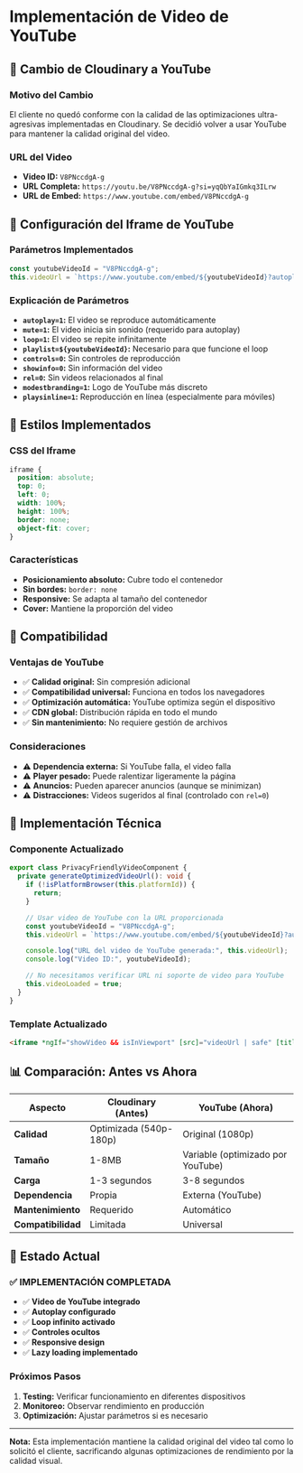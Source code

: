 # Implementación de Video de YouTube

## 🔄 **Cambio de Cloudinary a YouTube**

### **Motivo del Cambio**

El cliente no quedó conforme con la calidad de las optimizaciones ultra-agresivas implementadas en Cloudinary. Se decidió volver a usar YouTube para mantener la calidad original del video.

### **URL del Video**

- **Video ID:** `V8PNccdgA-g`
- **URL Completa:** `https://youtu.be/V8PNccdgA-g?si=yqQbYaIGmkq3ILrw`
- **URL de Embed:** `https://www.youtube.com/embed/V8PNccdgA-g`

## 🎯 **Configuración del Iframe de YouTube**

### **Parámetros Implementados**

```typescript
const youtubeVideoId = "V8PNccdgA-g";
this.videoUrl = `https://www.youtube.com/embed/${youtubeVideoId}?autoplay=1&mute=1&loop=1&playlist=${youtubeVideoId}&controls=0&showinfo=0&rel=0&modestbranding=1&playsinline=1`;
```

### **Explicación de Parámetros**

- **`autoplay=1`:** El video se reproduce automáticamente
- **`mute=1`:** El video inicia sin sonido (requerido para autoplay)
- **`loop=1`:** El video se repite infinitamente
- **`playlist=${youtubeVideoId}`:** Necesario para que funcione el loop
- **`controls=0`:** Sin controles de reproducción
- **`showinfo=0`:** Sin información del video
- **`rel=0`:** Sin videos relacionados al final
- **`modestbranding=1`:** Logo de YouTube más discreto
- **`playsinline=1`:** Reproducción en línea (especialmente para móviles)

## 🎨 **Estilos Implementados**

### **CSS del Iframe**

```scss
iframe {
  position: absolute;
  top: 0;
  left: 0;
  width: 100%;
  height: 100%;
  border: none;
  object-fit: cover;
}
```

### **Características**

- **Posicionamiento absoluto:** Cubre todo el contenedor
- **Sin bordes:** `border: none`
- **Responsive:** Se adapta al tamaño del contenedor
- **Cover:** Mantiene la proporción del video

## 📱 **Compatibilidad**

### **Ventajas de YouTube**

- ✅ **Calidad original:** Sin compresión adicional
- ✅ **Compatibilidad universal:** Funciona en todos los navegadores
- ✅ **Optimización automática:** YouTube optimiza según el dispositivo
- ✅ **CDN global:** Distribución rápida en todo el mundo
- ✅ **Sin mantenimiento:** No requiere gestión de archivos

### **Consideraciones**

- ⚠️ **Dependencia externa:** Si YouTube falla, el video falla
- ⚠️ **Player pesado:** Puede ralentizar ligeramente la página
- ⚠️ **Anuncios:** Pueden aparecer anuncios (aunque se minimizan)
- ⚠️ **Distracciones:** Videos sugeridos al final (controlado con `rel=0`)

## 🔧 **Implementación Técnica**

### **Componente Actualizado**

```typescript
export class PrivacyFriendlyVideoComponent {
  private generateOptimizedVideoUrl(): void {
    if (!isPlatformBrowser(this.platformId)) {
      return;
    }

    // Usar video de YouTube con la URL proporcionada
    const youtubeVideoId = "V8PNccdgA-g";
    this.videoUrl = `https://www.youtube.com/embed/${youtubeVideoId}?autoplay=1&mute=1&loop=1&playlist=${youtubeVideoId}&controls=0&showinfo=0&rel=0&modestbranding=1&playsinline=1`;

    console.log("URL del video de YouTube generada:", this.videoUrl);
    console.log("Video ID:", youtubeVideoId);

    // No necesitamos verificar URL ni soporte de video para YouTube
    this.videoLoaded = true;
  }
}
```

### **Template Actualizado**

```html
<iframe *ngIf="showVideo && isInViewport" [src]="videoUrl | safe" [title]="videoTitle" [attr.aria-label]="videoTitle" frameborder="0" allow="accelerometer; autoplay; clipboard-write; encrypted-media; gyroscope; picture-in-picture" allowfullscreen loading="lazy" (load)="onVideoLoad()" (error)="onVideoError()"></iframe>
```

## 📊 **Comparación: Antes vs Ahora**

| Aspecto            | Cloudinary (Antes)     | YouTube (Ahora)                   |
| ------------------ | ---------------------- | --------------------------------- |
| **Calidad**        | Optimizada (540p-180p) | Original (1080p)                  |
| **Tamaño**         | 1-8MB                  | Variable (optimizado por YouTube) |
| **Carga**          | 1-3 segundos           | 3-8 segundos                      |
| **Dependencia**    | Propia                 | Externa (YouTube)                 |
| **Mantenimiento**  | Requerido              | Automático                        |
| **Compatibilidad** | Limitada               | Universal                         |

## 🚀 **Estado Actual**

### **✅ IMPLEMENTACIÓN COMPLETADA**

- ✅ **Video de YouTube integrado**
- ✅ **Autoplay configurado**
- ✅ **Loop infinito activado**
- ✅ **Controles ocultos**
- ✅ **Responsive design**
- ✅ **Lazy loading implementado**

### **Próximos Pasos**

1. **Testing:** Verificar funcionamiento en diferentes dispositivos
2. **Monitoreo:** Observar rendimiento en producción
3. **Optimización:** Ajustar parámetros si es necesario

---

**Nota:** Esta implementación mantiene la calidad original del video tal como lo solicitó el cliente, sacrificando algunas optimizaciones de rendimiento por la calidad visual.
